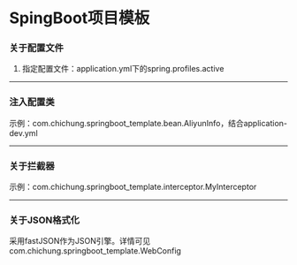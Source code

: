 # SpingBoot项目模板

### 关于配置文件

1. 指定配置文件：application.yml下的spring.profiles.active

---

### 注入配置类

示例：com.chichung.springboot_template.bean.AliyunInfo，结合application-dev.yml

---

### 关于拦截器
示例：com.chichung.springboot_template.interceptor.MyInterceptor

---

### 关于JSON格式化
采用fastJSON作为JSON引擎。详情可见com.chichung.springboot_template.WebConfig